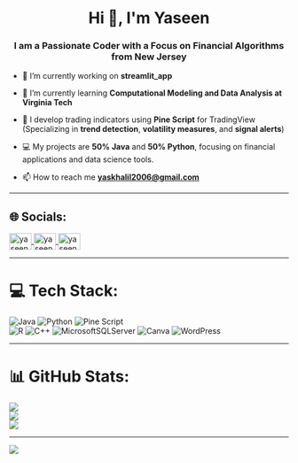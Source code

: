 <h1 align="center">Hi 👋, I'm Yaseen</h1>
<h3 align="center">I am a Passionate Coder with a Focus on Financial Algorithms from New Jersey</h3>

- 🔭 I’m currently working on **streamlit_app**

- 🌱 I’m currently learning **Computational Modeling and Data Analysis at Virginia Tech**

- 💼 I develop trading indicators using **Pine Script** for TradingView  
  (Specializing in **trend detection**, **volatility measures**, and **signal alerts**)

- 💻 My projects are **50% Java** and **50% Python**, focusing on financial applications and data science tools.

- 📫 How to reach me **yaskhalil2006@gmail.com**

---

## 🌐 Socials:

<a href="https://linkedin.com/in/yaseenkhalil" target="blank">
  <img align="center" src="https://raw.githubusercontent.com/rahuldkjain/github-profile-readme-generator/master/src/images/icons/Social/linked-in-alt.svg" alt="yaseenkhalil" height="30" width="40" />
</a>
<a href="https://stackoverflow.com/users/yaseen khalil" target="blank">
  <img align="center" src="https://raw.githubusercontent.com/rahuldkjain/github-profile-readme-generator/master/src/images/icons/Social/stack-overflow.svg" alt="yaseen khalil" height="30" width="40" />
</a>
<a href="https://www.youtube.com/c/yaseen khalil" target="blank">
  <img align="center" src="https://raw.githubusercontent.com/rahuldkjain/github-profile-readme-generator/master/src/images/icons/Social/youtube.svg" alt="yaseen khalil" height="30" width="40" />
</a>

---

# 💻 Tech Stack:
![Java](https://img.shields.io/badge/java-%23ED8B00.svg?style=for-the-badge&logo=openjdk&logoColor=white) 
![Python](https://img.shields.io/badge/python-3670A0?style=for-the-badge&logo=python&logoColor=ffdd54) 
![Pine Script](https://img.shields.io/badge/PineScript-009688?style=for-the-badge&logo=tradingview&logoColor=white)  
![R](https://img.shields.io/badge/r-%23276DC3.svg?style=for-the-badge&logo=r&logoColor=white) 
![C++](https://img.shields.io/badge/c++-%2300599C.svg?style=for-the-badge&logo=c%2B%2B&logoColor=white) 
![MicrosoftSQLServer](https://img.shields.io/badge/Microsoft%20SQL%20Server-CC2927?style=for-the-badge&logo=microsoft%20sql%20server&logoColor=white) 
![Canva](https://img.shields.io/badge/Canva-%2300C4CC.svg?style=for-the-badge&logo=Canva&logoColor=white) 
![WordPress](https://img.shields.io/badge/WordPress-%23117AC9.svg?style=for-the-badge&logo=WordPress&logoColor=white)

---

# 📊 GitHub Stats:
![](https://github-readme-stats.vercel.app/api?username=yaskhalil&theme=tokyonight&hide_border=false&include_all_commits=false&count_private=false)<br/>
![](https://github-readme-streak-stats.herokuapp.com/?user=yaskhalil&theme=tokyonight&hide_border=false)<br/>
![](https://github-readme-stats.vercel.app/api/top-langs/?username=yaskhalil&theme=tokyonight&hide_border=false&include_all_commits=false&count_private=false&layout=compact)

---

[![](https://visitcount.itsvg.in/api?id=yaskhalil&icon=0&color=6)](https://visitcount.itsvg.in)

<!-- Proudly created with GPRM ( https://gprm.itsvg.in ) -->
